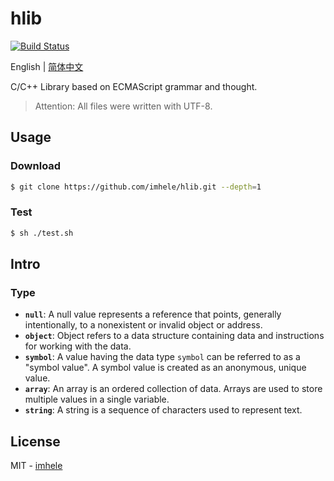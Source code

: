 # hlib

[![Build Status](https://travis-ci.com/imhele/hlib.svg?branch=master)](https://travis-ci.com/imhele/hlib)

English | [简体中文](https://github.com/imhele/hlib/blob/master/README_zh-CN.md)

C/C++ Library based on ECMAScript grammar and thought.

> Attention: All files were written with UTF-8.

## Usage

### Download

```bash
$ git clone https://github.com/imhele/hlib.git --depth=1
```

### Test

```bash
$ sh ./test.sh
```

## Intro

### Type

- **`null`**: A null value represents a reference that points, generally intentionally, to a nonexistent or invalid object or address.
- **`object`**: Object refers to a data structure containing data and instructions for working with the data.
- **`symbol`**: A value having the data type `symbol` can be referred to as a "symbol value". A symbol value is created as an anonymous, unique value.
- **`array`**: An array is an ordered collection of data. Arrays are used to store multiple values in a single variable.
- **`string`**: A string is a sequence of characters used to represent text.

## License

MIT - [imhele](https://github.com/imhele)

